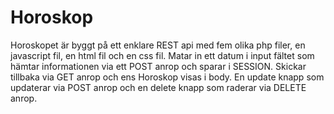 # Horoskop
Horoskopet är byggt på ett enklare REST api med fem olika php filer, en javascript fil, en html fil och en css fil.
Matar in ett datum i input fältet som hämtar informationen via ett POST anrop och sparar i SESSION. Skickar tillbaka via GET anrop och ens Horoskop visas i body. En update knapp som updaterar via POST anrop och en delete knapp som raderar via DELETE anrop.
